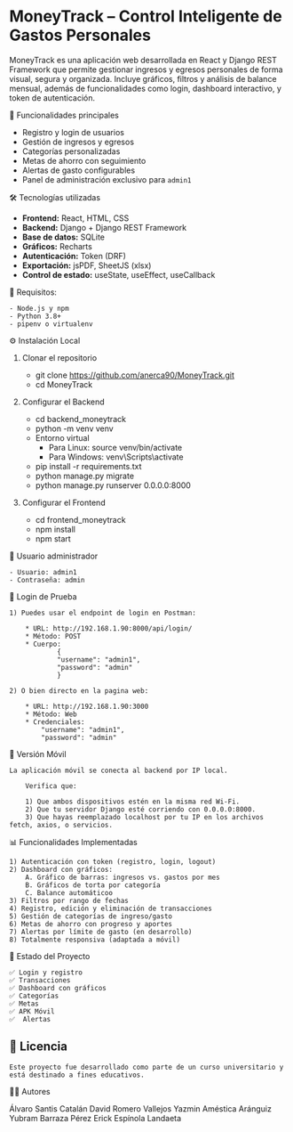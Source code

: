 # MoneyTrack – Control Inteligente de Gastos Personales


MoneyTrack es una aplicación web desarrollada en React y Django REST Framework que permite gestionar ingresos y egresos 
personales de forma visual, segura y organizada. Incluye gráficos, filtros y análisis de balance mensual, además de 
funcionalidades como login, dashboard interactivo, y token de autenticación.

 🚀 Funcionalidades principales

- Registro y login de usuarios
- Gestión de ingresos y egresos
- Categorías personalizadas
- Metas de ahorro con seguimiento
- Alertas de gasto configurables
- Panel de administración exclusivo para `admin1`

 🛠️ Tecnologías utilizadas

- **Frontend:** React, HTML, CSS
- **Backend:** Django + Django REST Framework
- **Base de datos:** SQLite
- **Gráficos:** Recharts
- **Autenticación:** Token (DRF)
- **Exportación:** jsPDF, SheetJS (xlsx)
- **Control de estado:** useState, useEffect, useCallback

🧰 Requisitos:

    - Node.js y npm
    - Python 3.8+
    - pipenv o virtualenv

⚙️ Instalación Local

1. Clonar el repositorio
    
    - git clone https://github.com/anerca90/MoneyTrack.git
    - cd MoneyTrack

2. Configurar el Backend

    - cd backend_moneytrack
    - python -m venv venv
    - Entorno virtual
        - Para Linux: source venv/bin/activate 
        - Para Windows: venv\Scripts\activate
    - pip install -r requirements.txt
    - python manage.py migrate
    - python manage.py runserver 0.0.0.0:8000

3. Configurar el Frontend

    - cd frontend_moneytrack
    - npm install
    - npm start

👤 Usuario administrador
        
    - Usuario: admin1
    - Contraseña: admin

🔐 Login de Prueba

    1) Puedes usar el endpoint de login en Postman:

        * URL: http://192.168.1.90:8000/api/login/
        * Método: POST
        * Cuerpo:
                {
                "username": "admin1",
                "password": "admin"
                }
                
    2) O bien directo en la pagina web:

        * URL: http://192.168.1.90:3000
        * Método: Web
        * Credenciales:
            "username": "admin1",
            "password": "admin"

📱 Versión Móvil

    La aplicación móvil se conecta al backend por IP local. 
        
        Verifica que:

        1) Que ambos dispositivos estén en la misma red Wi-Fi.
        2) Que tu servidor Django esté corriendo con 0.0.0.0:8000.
        3) Que hayas reemplazado localhost por tu IP en los archivos fetch, axios, o servicios.

📊 Funcionalidades Implementadas

    1) Autenticación con token (registro, login, logout)
    2) Dashboard con gráficos:
        A. Gráfico de barras: ingresos vs. gastos por mes
        B. Gráficos de torta por categoría
        C. Balance automáticoo
    3) Filtros por rango de fechas
    4) Registro, edición y eliminación de transacciones
    5) Gestión de categorías de ingreso/gasto
    6) Metas de ahorro con progreso y aportes
    7) Alertas por límite de gasto (en desarrollo)
    8) Totalmente responsiva (adaptada a móvil)

🚧 Estado del Proyecto

    ✅ Login y registro
    ✅ Transacciones
    ✅ Dashboard con gráficos
    ✅ Categorías
    ✅ Metas
    ✅ APK Móvil
    ✅  Alertas

## 📄 Licencia

    Este proyecto fue desarrollado como parte de un curso universitario y está destinado a fines educativos.



👨‍💻 Autores

Álvaro Santis Catalán
David Romero Vallejos
Yazmin Améstica Aránguiz
Yubram Barraza Pérez
Erick Espínola Landaeta
